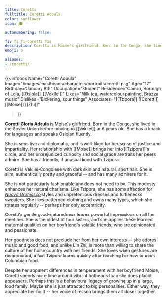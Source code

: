 ```yaml
---
title: Coretti
fulltitle: Coretti Adoula
color: sunflower
icon: 🎓

autonumbering: false

fi: fi fi-coretti fis
description: Coretti is Moise's girlfriend. Born in the Congo, she lived in the Soviet Union before moving to Vekllei at 6 years old.
emoji: o

aliases:
- /coretti/
---
```

{{<infobox
	Name="Coretti Adoula"
    Image="/images/mastheads/characters/portraits/coretti.png"
    Age="17"
    Birthday="January 8th"
	Occupation="Student"
	Residence="Camro, Borough of Lola, [[Oslola]], [[Vekllei]]"
    Likes="Milk tea, watercolour painting, Brazza music"
    Dislikes="Bickering, sour things"
    Associates="[[Tzipora]] [[Coretti]] [[Moise]] [[Zhi]]"
>}}

**Coretti Gloria Adoula** is Moise's girlfriend. Born in the Congo, she lived in the Soviet Union before moving to [[Vekllei]] at 6 years old. She has a knack for languages and speaks Oslolan fluently.

She is sensitive and diplomatic, and is well-liked for her sense of justice and impartiality. Her relationship with [[Moise]] brings her into [[Tzipora]]'s circle, and her unprejudiced curiosity and social grace are traits her peers admire. She has a friendly, if unusual bond with Tzipora.

Coretti is Vekllei-Congolese with dark skin and natural, short hair. She is slim, authentically pretty and graceful -- and has many admirers for it.

She is not particularly fashionable and does not need to be. This modesty enhances her natural charisma. Like Tzipora, she has some affection for [*Nuova Grotessco*](/posts/2021-07-21-fashion/) styles and unpretentious dresses and turtlenecks sweaters. She likes patterned clothing and owns many types, which she rotates regularly -- perhaps her only eccentricity.

Coretti's gentle good-naturedness leaves powerful impressions on all her meet her. She is the oldest of four sisters, and she applies these learned maternal qualities on her boyfriend's volatile friends, who are opinionated and passionate.

Her goodness does not preclude her from her own interests -- she adores music and good food, and unlike Lin Zhi, is more than willing to share the culture of her home country with her friends. She loves when gestures are reciprocated, a fact Tzipora learns quickly after teaching her how to cook Columbian food.

Despite her apparent differences in temperament with her boyfriend Moise, Coretti spends more time around vibrant hotheads than she does placid appeasers. Perhaps this is a behavioural legacy of growing up in a large, loud family. Maybe she is just attracted to big personalities. Either way, they appreciate her for it -- her voice of reason brings them all closer together.